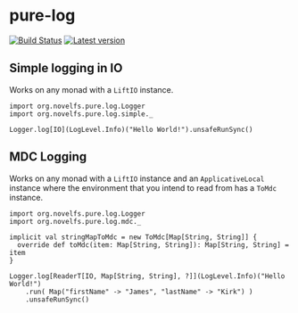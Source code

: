 # pure-log


[![Build Status](https://travis-ci.org/TheInnerLight/streaming-kafka.svg?branch=master)](https://travis-ci.org/TheInnerLight/pure-log)
[![Latest version](https://index.scala-lang.org/theinnerlight/pure-log/pure-log/latest.svg?color=orange)](https://index.scala-lang.org/theinnerlight/pure-log/pure-log)
## Simple logging in IO

Works on any monad with a `LiftIO` instance.

```
import org.novelfs.pure.log.Logger
import org.novelfs.pure.log.simple._

Logger.log[IO](LogLevel.Info)("Hello World!").unsafeRunSync()
```

## MDC Logging

Works on any monad with a `LiftIO` instance and an `ApplicativeLocal` instance where the environment that you intend to read from has a `ToMdc` instance.

```
import org.novelfs.pure.log.Logger
import org.novelfs.pure.log.mdc._

implicit val stringMapToMdc = new ToMdc[Map[String, String]] {
  override def toMdc(item: Map[String, String]): Map[String, String] = item
}

Logger.log[ReaderT[IO, Map[String, String], ?]](LogLevel.Info)("Hello World!")
    .run( Map("firstName" -> "James", "lastName" -> "Kirk") )
    .unsafeRunSync()

```
